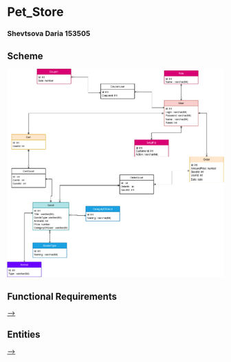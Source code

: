 # Pet_Store
### Shevtsova Daria 153505
## Scheme
![scheme](pet_shop_diagram.drawio.png)
## Functional Requirements
[-->](functional_requirements.txt)

## Entities
[-->](table_structure.txt)
